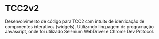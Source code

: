 # TCC2v2
 Desenvolvimento de código para TCC2 com intuito de identicação de componentes interativos (widgets). Utilizando linguagem de programação Javascript, onde foi utilizado Selenium WebDriver e Chrome Dev Protocol.
 
